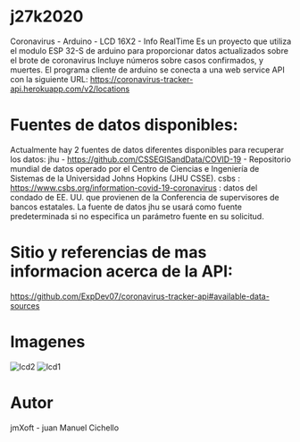 # j27k2020
Coronavirus - Arduino - LCD 16X2 - Info RealTime
Es un proyecto que utiliza el modulo ESP 32-S de arduino para proporcionar 
datos actualizados sobre el brote de coronavirus
Incluye números sobre casos confirmados, y muertes.
El programa cliente de arduino se conecta a una web service API con la siguiente URL:
https://coronavirus-tracker-api.herokuapp.com/v2/locations
# Fuentes de datos disponibles:
Actualmente hay 2 fuentes de datos diferentes disponibles para recuperar los datos:
jhu - https://github.com/CSSEGISandData/COVID-19 - Repositorio mundial de datos operado por el Centro de Ciencias e Ingeniería de Sistemas de la Universidad Johns Hopkins (JHU CSSE).
csbs : https://www.csbs.org/information-covid-19-coronavirus : datos del condado de EE. UU. que provienen de la Conferencia de supervisores de bancos estatales.
La fuente de datos jhu se usará como fuente predeterminada si no especifica un parámetro fuente en su solicitud.

# Sitio y referencias de mas informacion acerca de la API:
https://github.com/ExpDev07/coronavirus-tracker-api#available-data-sources

# Imagenes
![lcd2](https://user-images.githubusercontent.com/16866881/77587963-af7d6780-6ec7-11ea-8f43-cbb25ca9df1c.jpeg)
![lcd1](https://user-images.githubusercontent.com/16866881/77588029-cc199f80-6ec7-11ea-9456-7ed8eeee7dd5.jpeg)
# Autor
jmXoft - juan Manuel Cichello
